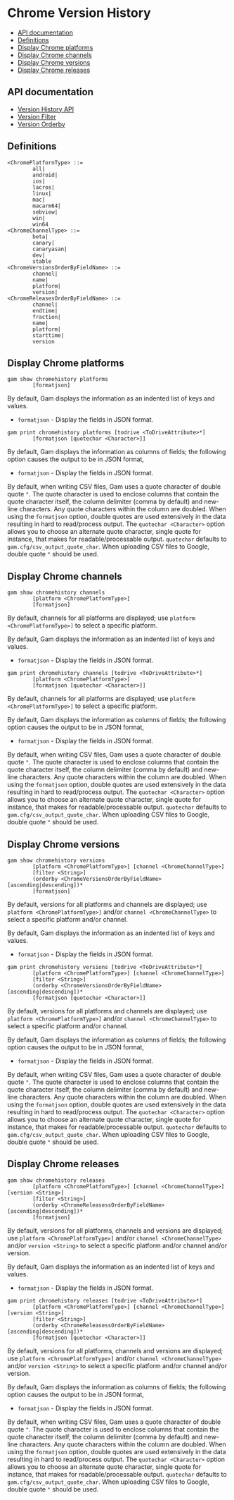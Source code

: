 # Chrome Version History
- [API documentation](#api-documentation)
- [Definitions](#definitions)
- [Display Chrome platforms](#display-chrome-platforms)
- [Display Chrome channels](#display-chrome-channels)
- [Display Chrome versions](#display-chrome-versions)
- [Display Chrome releases](#display-chrome-releases)

## API documentation
* [Version History API](https://developer.chrome.com/docs/versionhistory/guide)
* [Version Filter](https://developer.chrome.com/docs/versionhistory/reference/#filter)
* [Version Orderby](https://developer.chrome.com/docs/versionhistory/reference/#order)

## Definitions
```
<ChromePlatfornType> ::=
        all|
        android|
        ios|
        lacros|
        linux|
        mac|
        macarm64|
        sebview|
        win|
        win64
<ChromeChannelType> ::=
        beta|
        canary|
        canaryasan|
        dev|
        stable
<ChromeVersionsOrderByFieldName> ::=
        channel|
        name|
        platform|
        version|
<ChromeReleasesOrderByFieldName> ::= 
        channel|
        endtime|
        fraction|
        name|
        platform|
        starttime|
        version
```
## Display Chrome platforms
```
gam show chromehistory platforms
        [formatjson]
```

By default, Gam displays the information as an indented list of keys and values.
* `formatjson` - Display the fields in JSON format.

```
gam print chromehistory platforms [todrive <ToDriveAttribute>*]
        [formatjson [quotechar <Character>]]
```
By default, Gam displays the information as columns of fields; the following option causes the output to be in JSON format,
* `formatjson` - Display the fields in JSON format.

By default, when writing CSV files, Gam uses a quote character of double quote `"`. The quote character is used to enclose columns that contain
the quote character itself, the column delimiter (comma by default) and new-line characters. Any quote characters within the column are doubled.
When using the `formatjson` option, double quotes are used extensively in the data resulting in hard to read/process output.
The `quotechar <Character>` option allows you to choose an alternate quote character, single quote for instance, that makes for readable/processable output.
`quotechar` defaults to `gam.cfg/csv_output_quote_char`. When uploading CSV files to Google, double quote `"` should be used.

## Display Chrome channels
```
gam show chromehistory channels
        [platform <ChromePlatformType>]
        [formatjson]
```

By default, channels for all platforms are displayed; use `platform <ChromePlatformType>]`
to select a specific platform.

By default, Gam displays the information as an indented list of keys and values.
* `formatjson` - Display the fields in JSON format.

```
gam print chromehistory channels [todrive <ToDriveAttribute>*]
        [platform <ChromePlatformType>]
        [formatjson [quotechar <Character>]]
```
By default, channels for all platforms are displayed; use `platform <ChromePlatformType>]`
to select a specific platform.

By default, Gam displays the information as columns of fields; the following option causes the output to be in JSON format,
* `formatjson` - Display the fields in JSON format.

By default, when writing CSV files, Gam uses a quote character of double quote `"`. The quote character is used to enclose columns that contain
the quote character itself, the column delimiter (comma by default) and new-line characters. Any quote characters within the column are doubled.
When using the `formatjson` option, double quotes are used extensively in the data resulting in hard to read/process output.
The `quotechar <Character>` option allows you to choose an alternate quote character, single quote for instance, that makes for readable/processable output.
`quotechar` defaults to `gam.cfg/csv_output_quote_char`. When uploading CSV files to Google, double quote `"` should be used.

## Display Chrome versions
```
gam show chromehistory versions
        [platform <ChromePlatformType>] [channel <ChromeChannelType>]
        [filter <String>]
        (orderby <ChromeVersionsOrderByFieldName> [ascending|descending])*
        [formatjson]
```
By default, versions for all platforms and channels are displayed; use `platform <ChromePlatformType>]`
and/or `channel <ChromeChannelType>` to select a specific platform and/or channel.

By default, Gam displays the information as an indented list of keys and values.
* `formatjson` - Display the fields in JSON format.

```
gam print chromehistory versions [todrive <ToDriveAttribute>*]
        [platform <ChromePlatformType>] [channel <ChromeChannelType>]
        [filter <String>]
        (orderby <ChromeVersionsOrderByFieldName> [ascending|descending])*
        [formatjson [quotechar <Character>]]
```
By default, versions for all platforms and channels are displayed; use `platform <ChromePlatformType>]`
and/or `channel <ChromeChannelType>` to select a specific platform and/or channel.

By default, Gam displays the information as columns of fields; the following option causes the output to be in JSON format,
* `formatjson` - Display the fields in JSON format.

By default, when writing CSV files, Gam uses a quote character of double quote `"`. The quote character is used to enclose columns that contain
the quote character itself, the column delimiter (comma by default) and new-line characters. Any quote characters within the column are doubled.
When using the `formatjson` option, double quotes are used extensively in the data resulting in hard to read/process output.
The `quotechar <Character>` option allows you to choose an alternate quote character, single quote for instance, that makes for readable/processable output.
`quotechar` defaults to `gam.cfg/csv_output_quote_char`. When uploading CSV files to Google, double quote `"` should be used.

## Display Chrome releases
```
gam show chromehistory releases
        [platform <ChromePlatformType>] [channel <ChromeChannelType>] [version <String>]
        [filter <String>]
        (orderby <ChromeReleasessOrderByFieldName> [ascending|descending])*
        [formatjson]
```
By default, versions for all platforms, channels and versions are displayed; use `platform <ChromePlatformType>]`
and/or `channel <ChromeChannelType>` and/or `version <String>` to select a specific platform and/or channel and/or version.

By default, Gam displays the information as an indented list of keys and values.
* `formatjson` - Display the fields in JSON format.

```
gam print chromehistory releases [todrive <ToDriveAttribute>*]
        [platform <ChromePlatformType>] [channel <ChromeChannelType>] [version <String>]
        [filter <String>]
        (orderby <ChromeReleasessOrderByFieldName> [ascending|descending])*
        [formatjson [quotechar <Character>]]
```
By default, versions for all platforms, channels and versions are displayed; use `platform <ChromePlatformType>]`
and/or `channel <ChromeChannelType>` and/or `version <String>` to select a specific platform and/or channel and/or version.

By default, Gam displays the information as columns of fields; the following option causes the output to be in JSON format,
* `formatjson` - Display the fields in JSON format.

By default, when writing CSV files, Gam uses a quote character of double quote `"`. The quote character is used to enclose columns that contain
the quote character itself, the column delimiter (comma by default) and new-line characters. Any quote characters within the column are doubled.
When using the `formatjson` option, double quotes are used extensively in the data resulting in hard to read/process output.
The `quotechar <Character>` option allows you to choose an alternate quote character, single quote for instance, that makes for readable/processable output.
`quotechar` defaults to `gam.cfg/csv_output_quote_char`. When uploading CSV files to Google, double quote `"` should be used.
